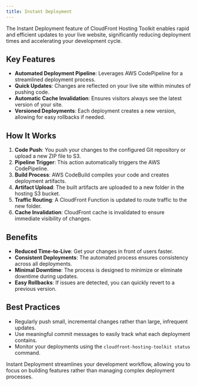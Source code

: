 ```yaml
---
title: Instant Deployment
---
```


The Instant Deployment feature of CloudFront Hosting Toolkit enables rapid and efficient updates to your live website, significantly reducing deployment times and accelerating your development cycle.

## Key Features

- **Automated Deployment Pipeline**: Leverages AWS CodePipeline for a streamlined deployment process.
- **Quick Updates**: Changes are reflected on your live site within minutes of pushing code.
- **Automatic Cache Invalidation**: Ensures visitors always see the latest version of your site.
- **Versioned Deployments**: Each deployment creates a new version, allowing for easy rollbacks if needed.

## How It Works

1. **Code Push**: You push your changes to the configured Git repository or upload a new ZIP file to S3.
2. **Pipeline Trigger**: This action automatically triggers the AWS CodePipeline.
3. **Build Process**: AWS CodeBuild compiles your code and creates deployment artifacts.
4. **Artifact Upload**: The built artifacts are uploaded to a new folder in the hosting S3 bucket.
5. **Traffic Routing**: A CloudFront Function is updated to route traffic to the new folder.
6. **Cache Invalidation**: CloudFront cache is invalidated to ensure immediate visibility of changes.

## Benefits

- **Reduced Time-to-Live**: Get your changes in front of users faster.
- **Consistent Deployments**: The automated process ensures consistency across all deployments.
- **Minimal Downtime**: The process is designed to minimize or eliminate downtime during updates.
- **Easy Rollbacks**: If issues are detected, you can quickly revert to a previous version.

## Best Practices

- Regularly push small, incremental changes rather than large, infrequent updates.
- Use meaningful commit messages to easily track what each deployment contains.
- Monitor your deployments using the `cloudfront-hosting-toolkit status` command.

Instant Deployment streamlines your development workflow, allowing you to focus on building features rather than managing complex deployment processes.